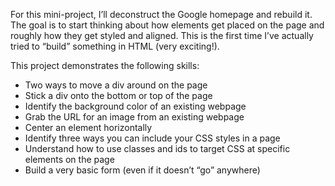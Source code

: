 For this mini-project, I’ll deconstruct the Google homepage and rebuild it. The goal is to start thinking about how elements get placed on the page and roughly how they get styled and aligned. This is the first time I’ve actually tried to “build” something in HTML (very exciting!).

This project demonstrates the following skills:
- Two ways to move a div around on the page
- Stick a div onto the bottom or top of the page
- Identify the background color of an existing webpage
- Grab the URL for an image from an existing webpage
- Center an element horizontally
- Identify three ways you can include your CSS styles in a page
- Understand how to use classes and ids to target CSS at specific elements on the page
- Build a very basic form (even if it doesn’t “go” anywhere)